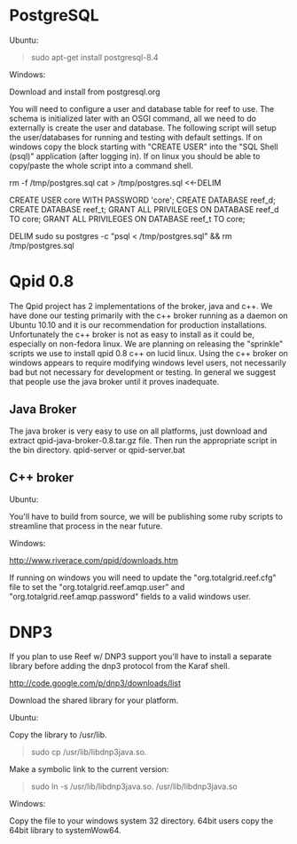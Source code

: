 PostgreSQL
==============================

Ubuntu:

> sudo apt-get install postgresql-8.4


Windows:

Download and install from postgresql.org

You will need to configure a user and database table for reef to use. The schema is initialized
later with an OSGI command, all we need to do externally is create the user and database. The following
script will setup the user/databases for running and testing with default settings. If on windows copy
the block starting with "CREATE USER" into the "SQL Shell (psql)" application (after logging in). If on
linux you should be able to copy/paste the whole script into a command shell.

rm -f /tmp/postgres.sql
cat > /tmp/postgres.sql <<-DELIM

CREATE USER core WITH PASSWORD 'core';
CREATE DATABASE reef_d;
CREATE DATABASE reef_t;
GRANT ALL PRIVILEGES ON DATABASE reef_d TO core;
GRANT ALL PRIVILEGES ON DATABASE reef_t TO core;

DELIM
sudo su postgres -c "psql < /tmp/postgres.sql" && rm /tmp/postgres.sql


Qpid 0.8
==============================

The Qpid project has 2 implementations of the broker, java and c++. We have done our testing primarily with the c++
broker running as a daemon on Ubuntu 10.10 and it is our recommendation for production installations. Unfortunately the
c++ broker is not as easy to install as it could be, especially on non-fedora linux. We are planning on releasing the
"sprinkle" scripts we use to install qpid 0.8 c++ on lucid linux. Using the c++ broker on windows appears to require
modifying windows level users, not necessarily bad but not necessary for development or testing. In general we suggest
that people use the java broker until it proves inadequate.

Java Broker
------------------------------

The java broker is very easy to use on all platforms, just download and extract qpid-java-broker-0.8.tar.gz file. Then
run the appropriate script in the bin directory. qpid-server or qpid-server.bat

C++ broker
------------------------------

Ubuntu:

You'll have to build from source, we will be publishing some ruby scripts to streamline that process in the near future.

Windows:

http://www.riverace.com/qpid/downloads.htm

If running on windows you will need to update the "org.totalgrid.reef.cfg" file to set the
"org.totalgrid.reef.amqp.user" and "org.totalgrid.reef.amqp.password" fields to a valid windows
user.

DNP3
==============================

If you plan to use Reef w/ DNP3 support you'll have to install a separate library before adding
the dnp3 protocol from the Karaf shell.

http://code.google.com/p/dnp3/downloads/list

Download the shared library for your platform.

Ubuntu:

Copy the library to /usr/lib.

> sudo cp <path to library> /usr/lib/libdnp3java.so.<version>

Make a symbolic link to the current version:

> sudo ln -s /usr/lib/libdnp3java.so.<version> /usr/lib/libdnp3java.so

Windows:

Copy the file to your windows system 32 directory. 64bit users copy the 64bit library to systemWow64.